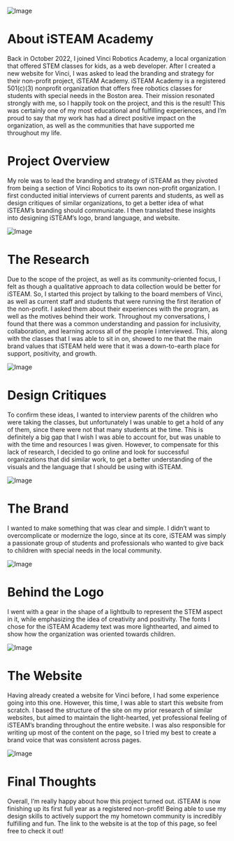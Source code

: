 ![Image](/images/isteam/isteamscreenshot.png)

# About iSTEAM Academy

Back in October 2022, I joined Vinci Robotics Academy, a local organization that offered STEM classes for kids, as a web developer. After I created a new website for Vinci, I was asked to lead the branding and strategy for their non-profit project, iSTEAM Academy. iSTEAM Academy is a registered 501(c)(3) nonprofit organization that offers free robotics classes for students with special needs in the Boston area. Their mission resonated strongly with me, so I happily took on the project, and this is the result! This was certainly one of my most educational and fulfilling experiences, and I’m proud to say that my work has had a direct positive impact on the organization, as well as the communities that have supported me throughout my life.

# Project Overview

My role was to lead the branding and strategy of iSTEAM as they pivoted from being a section of Vinci Robotics to its own non-profit organization. I first conducted initial interviews of current parents and students, as well as design critiques of similar organizations, to get a better idea of what iSTEAM’s branding should communicate. I then translated these insights into designing iSTEAM’s logo, brand language, and website.

![Image](/images/isteam/vincipics.png)

# The Research

Due to the scope of the project, as well as its community-oriented focus, I felt as though a qualitative approach to data collection would be better for iSTEAM. So, I started this project by talking to the board members of Vinci, as well as current staff and students that were running the first iteration of the non-profit. I asked them about their experiences with the program, as well as the motives behind their work. Throughout my conversations, I found that there was a common understanding and passion for inclusivity, collaboration, and learning across all of the people I interviewed. This, along with the classes that I was able to sit in on, showed to me that the main brand values that iSTEAM held were that it was a down-to-earth place for support, positivity, and growth.

![Image](/images/isteam/isteamdesigncrit.png)

# Design Critiques

To confirm these ideas, I wanted to interview parents of the children who were taking the classes, but unfortunately I was unable to get a hold of any of them, since there were not that many students at the time. This is definitely a big gap that I wish I was able to account for, but was unable to with the time and resources I was given. However, to compensate for this lack of research, I decided to go online and look for successful organizations that did similar work, to get a better understanding of the visuals and the language that I should be using with iSTEAM.

![Image](/images/isteam/isteamlogo.png)

# The Brand

I wanted to make something that was clear and simple. I didn’t want to overcomplicate or modernize the logo, since at its core, iSTEAM was simply a passionate group of students and professionals who wanted to give back to children with special needs in the local community.

![Image](/images/isteam/isteamsticker.png)

# Behind the Logo

I went with a gear in the shape of a lightbulb to represent the STEM aspect in it, while emphasizing the idea of creativity and positivity. The fonts I chose for the iSTEAM Academy text was more lighthearted, and aimed to show how the organization was oriented towards children.

![Image](/images/isteam/isteamscreens.png)

# The Website

Having already created a website for Vinci before, I had some experience going into this one. However, this time, I was able to start this website from scratch. I based the structure of the site on my prior research of similar websites, but aimed to maintain the light-hearted, yet professional feeling of iSTEAM’s branding throughout the entire website. I was also responsible for writing up most of the content on the page, so I tried my best to create a brand voice that was consistent across pages.

![Image](/images/isteam/isteamscreens2.png)

# Final Thoughts

Overall, I’m really happy about how this project turned out. iSTEAM is now finishing up its first full year as a registered non-profit! Being able to use my design skills to actively support the my hometown community is incredibly fulfilling and fun. The link to the website is at the top of this page, so feel free to check it out!
